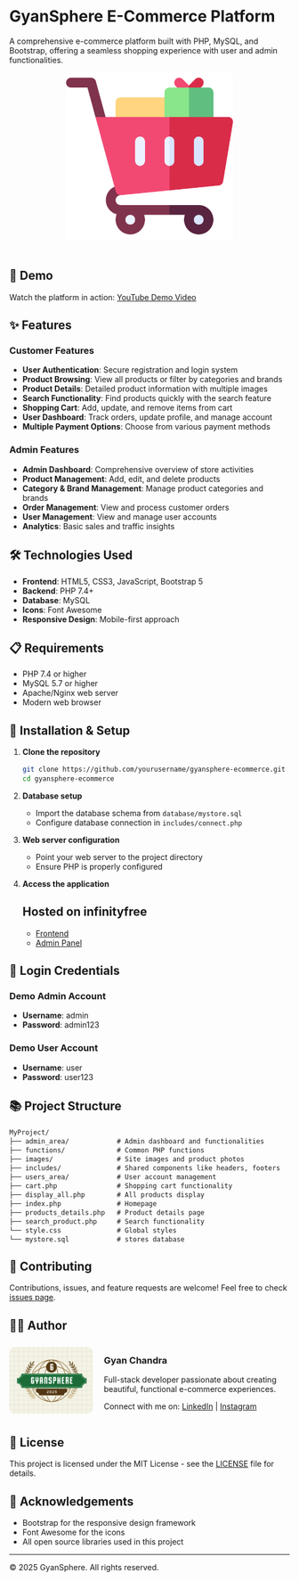 # GyanSphere E-Commerce Platform

A comprehensive e-commerce platform built with PHP, MySQL, and Bootstrap, offering a seamless shopping experience with user and admin functionalities.

<div align="center">
  <img src="./images/logo.png" alt="GyanSphere Logo" width="300" style="margin-bottom: 20px;"/>
</div>

## 🌟 Demo

Watch the platform in action: [YouTube Demo Video](https://youtu.be/tY4kMlekop4)

## ✨ Features

### Customer Features

- **User Authentication**: Secure registration and login system
- **Product Browsing**: View all products or filter by categories and brands
- **Product Details**: Detailed product information with multiple images
- **Search Functionality**: Find products quickly with the search feature
- **Shopping Cart**: Add, update, and remove items from cart
- **User Dashboard**: Track orders, update profile, and manage account
- **Multiple Payment Options**: Choose from various payment methods

### Admin Features

- **Admin Dashboard**: Comprehensive overview of store activities
- **Product Management**: Add, edit, and delete products
- **Category & Brand Management**: Manage product categories and brands
- **Order Management**: View and process customer orders
- **User Management**: View and manage user accounts
- **Analytics**: Basic sales and traffic insights

## 🛠️ Technologies Used

- **Frontend**: HTML5, CSS3, JavaScript, Bootstrap 5
- **Backend**: PHP 7.4+
- **Database**: MySQL
- **Icons**: Font Awesome
- **Responsive Design**: Mobile-first approach

## 📋 Requirements

- PHP 7.4 or higher
- MySQL 5.7 or higher
- Apache/Nginx web server
- Modern web browser

## 🚀 Installation & Setup

1. **Clone the repository**

   ```bash
   git clone https://github.com/yourusername/gyansphere-ecommerce.git
   cd gyansphere-ecommerce
   ```

2. **Database setup**

   - Import the database schema from `database/mystore.sql`
   - Configure database connection in `includes/connect.php`

3. **Web server configuration**

   - Point your web server to the project directory
   - Ensure PHP is properly configured

4. **Access the application**
   ## Hosted on infinityfree
   - [Frontend](https://gyansphere.42web.io/index.php)
   - [Admin Panel](https://gyansphere.42web.io/admin_area/admin_login.php)

## 🔐 Login Credentials

### Demo Admin Account

- **Username**: admin
- **Password**: admin123

### Demo User Account

- **Username**: user
- **Password**: user123

## 📚 Project Structure

```
MyProject/
├── admin_area/            # Admin dashboard and functionalities
├── functions/             # Common PHP functions
├── images/                # Site images and product photos
├── includes/              # Shared components like headers, footers
├── users_area/            # User account management
├── cart.php               # Shopping cart functionality
├── display_all.php        # All products display
├── index.php              # Homepage
├── products_details.php   # Product details page
├── search_product.php     # Search functionality
└── style.css              # Global styles
└── mystore.sql            # stores database
```

## 🤝 Contributing

Contributions, issues, and feature requests are welcome! Feel free to check [issues page](https://github.com/yourusername/gyansphere-ecommerce/issues).

## 👨‍💻 Author

<div style="display: flex; align-items: center; margin-bottom: 20px;">
  <img src="./images/gyan.png" alt="Gyan Chandra" width="150" style="border-radius: 10px; margin-right: 20px;"/>
  <div>
    <h3>Gyan Chandra</h3>
    <p>Full-stack developer passionate about creating beautiful, functional e-commerce experiences.</p>
    <p>Connect with me on: 
      <a href="https://www.linkedin.com/in/gyanchandra29102003" target="_blank">LinkedIn</a> | 
      <a href="https://www.instagram.com/gyan.2910/" target="_blank">Instagram</a>
    </p>
  </div>
</div>

## 📄 License

This project is licensed under the MIT License - see the [LICENSE](LICENSE) file for details.

## 🙏 Acknowledgements

- Bootstrap for the responsive design framework
- Font Awesome for the icons
- All open source libraries used in this project

---

&copy; 2025 GyanSphere. All rights reserved.
